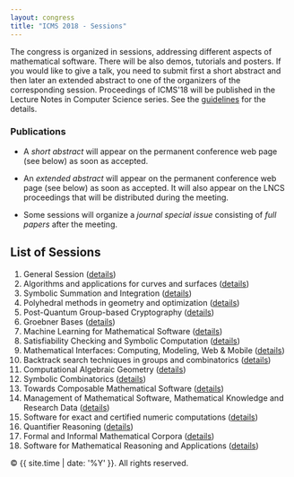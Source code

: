 ```yaml
---
layout: congress
title: "ICMS 2018 - Sessions"
---
```


The congress is organized in sessions, addressing different aspects of mathematical
software. There will be also demos, tutorials and posters. If you would like to give a
talk, you need to submit first a short abstract and then later an extended abstract to one
of the organizers of the corresponding session. Proceedings of ICMS'18 will be published in the Lecture
Notes in Computer Science series.  See the [guidelines](/2018/submission-guidelines/) for the details.  


### Publications

*   A _short abstract_ will appear on the permanent conference web page (see below) as soon as accepted. 

*   An _extended abstract_ will appear on the permanent conference web page (see below) as soon as accepted. 
    It will also appear on the LNCS proceedings that will be distributed during the meeting.

*   Some sessions will organize a _journal special issue_  consisting of _full papers_ after the meeting.

## List of Sessions

1. General Session ([details](session1/))
2.  Algorithms and applications for curves and surfaces ([details](session2/))
3. Symbolic Summation and Integration ([details](session3/))
4. Polyhedral methods in geometry and optimization ([details](session4/))
6. Post-Quantum Group-based Cryptography ([details](session6/))
7. Groebner Bases ([details](session7/))
8. Machine Learning for Mathematical Software ([details](session8/))
9. Satisfiability Checking and Symbolic Computation ([details](session9/))
10. Mathematical Interfaces: Computing, Modeling, Web & Mobile  ([details](session10/))
11. Backtrack search techniques in groups and combinatorics ([details](session11/))
12. Computational Algebraic Geometry ([details](session12/))
13. Symbolic Combinatorics  ([details](session13/))
14. Towards Composable Mathematical Software ([details](session14/))
15. Management of Mathematical Software, Mathematical Knowledge and Research Data ([details](session15/))
16. Software for exact and certified numeric computations ([details](session16/))
18. Quantifier Reasoning ([details](session18/))
19. Formal and Informal Mathematical Corpora ([details](session19/))
20. Software for Mathematical Reasoning and Applications  ([details](session20/))


<p>&copy; {{ site.time | date: '%Y' }}. All rights reserved.</p>
